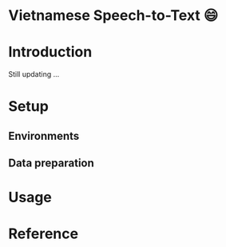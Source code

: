 Vietnamese Speech-to-Text :smile:
=====

# Introduction

Still updating ...

# Setup

## Environments

## Data preparation

# Usage

# Reference
